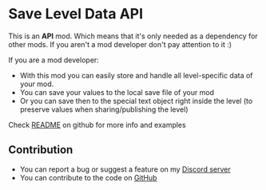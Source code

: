 # Save Level Data API

This is an **API** mod. Which means that it's only needed as a dependency for other mods. If you aren't a mod developer don't pay attention to it :)


<cg>If you are a mod developer:</c>

- With this mod you can easily store and handle all <cg>level-specific data</c> of your mod.
- You can save your values to the local save file of your mod
- Or you can save then to the special text object right inside the level (to preserve values when sharing/publishing the level)


Check [README](https://github.com/RazoomGD/geode-save-level-data-api/blob/master/README.md) on github for more info and examples


## Contribution

- You can report a bug or suggest a feature on my [Discord server](https://discord.gg/wcWvtKHP8n)
- You can contribute to the code on [GitHub](https://github.com/RazoomGD/geode-save-level-data-api)

